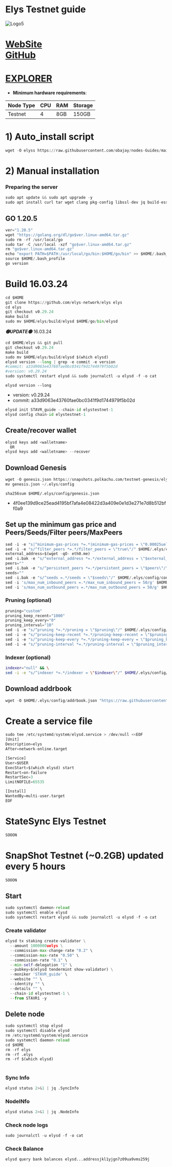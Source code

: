 # Elys Testnet guide

![Logo5](https://user-images.githubusercontent.com/44331529/232235690-19de528b-1c02-4fe3-9cde-3d2864b09f22.png)

[WebSite](https://elys.network) \
[GitHub](https://github.com/elys-network/elys)
=
[EXPLORER](https://explorer.stavr.tech/Elys-Testnet/staking)
=

- **Minimum hardware requirements**:

| Node Type |CPU | RAM  | Storage  | 
|-----------|----|------|----------|
| Testnet   |   4|  8GB | 150GB    |


# 1) Auto_install script
```python
wget -O elyss https://raw.githubusercontent.com/obajay/nodes-Guides/main/Projects/Elys/elyss && chmod +x elyss && ./elyss
```

# 2) Manual installation

### Preparing the server
```python
sudo apt update && sudo apt upgrade -y
sudo apt install curl tar wget clang pkg-config libssl-dev jq build-essential bsdmainutils git make ncdu gcc git jq chrony liblz4-tool -y
```

## GO 1.20.5
```python
ver="1.20.5"
wget "https://golang.org/dl/go$ver.linux-amd64.tar.gz"
sudo rm -rf /usr/local/go
sudo tar -C /usr/local -xzf "go$ver.linux-amd64.tar.gz"
rm "go$ver.linux-amd64.tar.gz"
echo "export PATH=$PATH:/usr/local/go/bin:$HOME/go/bin" >> $HOME/.bash_profile
source $HOME/.bash_profile
go version
```

# Build 16.03.24
```python
cd $HOME
git clone https://github.com/elys-network/elys elys
cd elys
git checkout v0.29.24
make build
sudo mv $HOME/elys/build/elysd $HOME/go/bin/elysd
```

*******🟢UPDATE🟢******* 16.03.24
```python
cd $HOME/elys && git pull
git checkout v0.29.24
make build
sudo mv $HOME/elys/build/elysd $(which elysd)
elysd version --long | grep -e commit -e version
#commit: a33d9063e43760fae0bc0341f9d1744979f5b02d
#version: v0.29.24
sudo systemctl restart elysd && sudo journalctl -u elysd -f -o cat
```

`elysd version --long`
- version: v0.29.24
- commit: a33d9063e43760fae0bc0341f9d1744979f5b02d

```python
elysd init STAVR_guide --chain-id elystestnet-1
elysd config chain-id elystestnet-1
```    

## Create/recover wallet
```python
elysd keys add <walletname>
  OR
elysd keys add <walletname> --recover
```

## Download Genesis
```python
wget -O genesis.json https://snapshots.polkachu.com/testnet-genesis/elys/genesis.json --inet4-only
mv genesis.json ~/.elys/config

```
`sha256sum $HOME/.elys/config/genesis.json`
+ 4f0ee139d9ce25ead4195bf7afa4e08422d3a409e0e1d3e271e7d8b512bff0a9

## Set up the minimum gas price and Peers/Seeds/Filter peers/MaxPeers
```python
sed -i -e "s|^minimum-gas-prices *=.*|minimum-gas-prices = \"0.00025uelys,0.0018ibc/2180E84E20F5679FCC760D8C165B60F42065DEF7F46A72B447CFF1B7DC6C0A65,0.00025ibc/E2D2F6ADCC68AA3384B2F5DFACCA437923D137C14E86FB8A10207CF3BED0C8D4\"|" $HOME/.elys/config/app.toml
sed -i -e "s/^filter_peers *=.*/filter_peers = \"true\"/" $HOME/.elys/config/config.toml
external_address=$(wget -qO- eth0.me) 
sed -i.bak -e "s/^external_address *=.*/external_address = \"$external_address:26656\"/" $HOME/.elys/config/config.toml
peers=""
sed -i.bak -e "s/^persistent_peers *=.*/persistent_peers = \"$peers\"/" $HOME/.elys/config/config.toml
seeds=""
sed -i.bak -e "s/^seeds =.*/seeds = \"$seeds\"/" $HOME/.elys/config/config.toml
sed -i 's/max_num_inbound_peers =.*/max_num_inbound_peers = 50/g' $HOME/.elys/config/config.toml
sed -i 's/max_num_outbound_peers =.*/max_num_outbound_peers = 50/g' $HOME/.elys/config/config.toml

```
### Pruning (optional)
```python
pruning="custom"
pruning_keep_recent="1000"
pruning_keep_every="0"
pruning_interval="10"
sed -i -e "s/^pruning *=.*/pruning = \"$pruning\"/" $HOME/.elys/config/app.toml
sed -i -e "s/^pruning-keep-recent *=.*/pruning-keep-recent = \"$pruning_keep_recent\"/" $HOME/.elys/config/app.toml
sed -i -e "s/^pruning-keep-every *=.*/pruning-keep-every = \"$pruning_keep_every\"/" $HOME/.elys/config/app.toml
sed -i -e "s/^pruning-interval *=.*/pruning-interval = \"$pruning_interval\"/" $HOME/.elys/config/app.toml
```
### Indexer (optional) 
```bash
indexer="null" && \
sed -i -e "s/^indexer *=.*/indexer = \"$indexer\"/" $HOME/.elys/config/config.toml
```

## Download addrbook
```python
wget -O $HOME/.elys/config/addrbook.json "https://raw.githubusercontent.com/obajay/nodes-Guides/main/Projects/Elys/addrbook.json"
```

# Create a service file
```python
sudo tee /etc/systemd/system/elysd.service > /dev/null <<EOF
[Unit]
Description=elys
After=network-online.target

[Service]
User=$USER
ExecStart=$(which elysd) start
Restart=on-failure
RestartSec=3
LimitNOFILE=65535

[Install]
WantedBy=multi-user.target
EOF
```
# StateSync Elys Testnet
```python
SOOON
```
# SnapShot Testnet (~0.2GB) updated every 5 hours  
```python
SOOON
```

## Start
```python
sudo systemctl daemon-reload
sudo systemctl enable elysd
sudo systemctl restart elysd && sudo journalctl -u elysd -f -o cat
```

### Create validator
```python
elysd tx staking create-validator \
  --amount 1000000uelys \
  --commission-max-change-rate "0.2" \
  --commission-max-rate "0.50" \
  --commission-rate "0.1" \
  --min-self-delegation "1" \
  --pubkey=$(elysd tendermint show-validator) \
  --moniker 'STAVR_guide' \
  --website "" \
  --identity "" \
  --details "" \
  --chain-id elystestnet-1 \
  --from STAVR1 -y
```

## Delete node
```python
sudo systemctl stop elysd
sudo systemctl disable elysd
rm /etc/systemd/system/elysd.service
sudo systemctl daemon-reload
cd $HOME
rm -rf elys
rm -rf .elys
rm -rf $(which elysd)
```
#
### Sync Info
```python
elysd status 2>&1 | jq .SyncInfo
```
### NodeINfo
```python
elysd status 2>&1 | jq .NodeInfo
```
### Check node logs
```python
sudo journalctl -u elysd -f -o cat
```
### Check Balance
```python
elysd query bank balances elysd...addressjkl1yjgn7z09ua9vms259j
```
